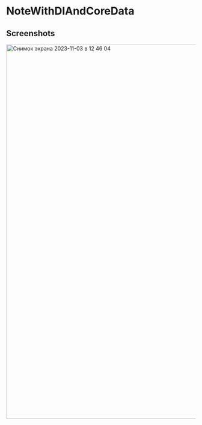 # NoteWithDIAndCoreData

<h2>Screenshots</h2>

<img width="995" alt="Снимок экрана 2023-11-03 в 12 46 04" src="https://github.com/linkwei0/NoteWithDIAndCoreData/assets/58527103/4290b5f3-0b54-41d5-b23a-2b6784fc4155">
